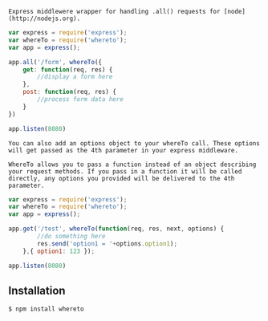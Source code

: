    Express middlewere wrapper for handling .all() requests for [node](http://nodejs.org).

```js
var express = require('express');
var whereTo = require('whereto');
var app = express();

app.all('/form', whereTo({
    get: function(req, res) {
        //display a form here
    },
    post: function(req, res) {
        //process form data here
    }
})

app.listen(8080)
```

    You can also add an options object to your whereTo call. These options will get passed as the 4th parameter in your express middleware.

    WhereTo allows you to pass a function instead of an object describing your request methods. If you pass in a function it will be called directly, any options you provided will be delivered to the 4th parameter.

```js
var express = require('express');
var whereTo = require('whereto');
var app = express();

app.get('/test', whereTo(function(req, res, next, options) {
        //do something here
        res.send('option1 = '+options.option1);
    },{ option1: 123 });

app.listen(8080)
```

## Installation

```bash
$ npm install whereto
```

